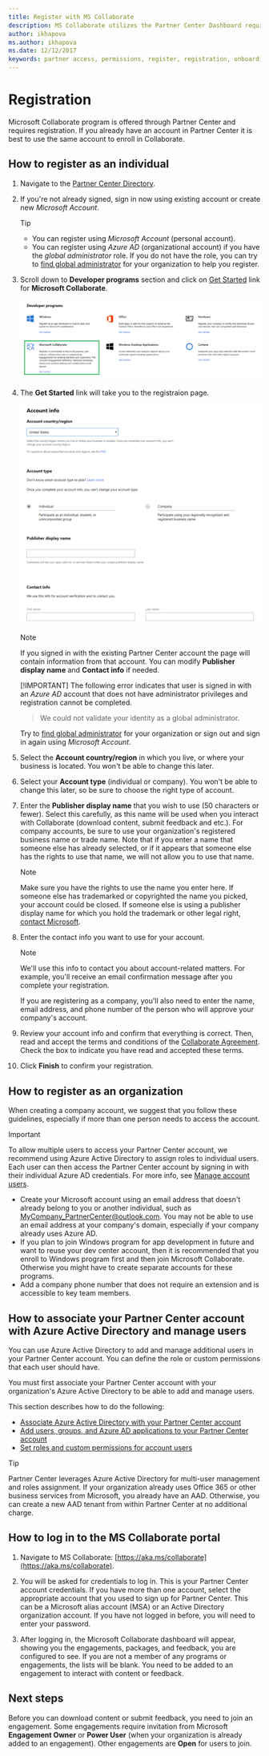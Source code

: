 ```yaml
---
title: Register with MS Collaborate
description: MS Collaborate utilizes the Partner Center Dashboard requiring an individual Microsoft Account (MSA) or an organization with Azure Active Directory set up.
author: ikhapova
ms.author: ikhapova
ms.date: 12/12/2017
keywords: partner access, permissions, register, registration, onboarding, partner feedback, build downloads, downloading specs, bugs, Microsoft Connect, SysDev Bug, Partner Center
---
```


# Registration

Microsoft Collaborate program is offered through Partner Center and requires registration. If you already have an account in Partner Center it is best to use the same account to enroll in Collaborate. 

## How to register as an individual

1. Navigate to the [Partner Center Directory](https://partner.microsoft.com/en-us/dashboard/directory).
2. If you're not already signed, sign in now using existing account or create new *Microsoft Account*. 

   > [!TIP]
   >
   > * You can register using *Microsoft Account* (personal account).
   > * You can register using *Azure AD* (organizational account) if you have the *global administrator* role. If you do not have the role, you can try to [find global administrator](troubleshooting.md#how-to-find-global-administrator-for-your-organization) for your organization to help you register.
   
3. Scroll down to **Developer programs** section and click on [Get Started](https://partner.microsoft.com/en-us/dashboard/registration/collaborate) link for **Microsoft Collaborate**. 

   ![Get Started](images/PartnerCenterDirectory.png)

4. The **Get Started** link will take you to the registraion page. 

   ![Account Info](images/RegistrationAccountInfo.png)

   > [!NOTE]
   > If you signed in with the existing Partner Center account the page will contain information from that account. You can modify **Publisher display name** and **Contact info** if needed.
   > 
   > [!IMPORTANT]
   > The following error indicates that user is signed in with an *Azure AD* account that does not have administrator privileges and registration cannot be completed. 
   > > We could not validate your identity as a global administrator. 
   > 
   > Try to [find global administrator](troubleshooting.md#how-to-find-global-administrator-for-your-organization) for your organization or sign out and sign in again using *Microsoft Account*. 

5. Select the **Account country/region** in which you live, or where your business is located. You won't be able to change this later.
6. Select your **Account type** (individual or company). You won't be able to change this later, so be sure to choose the right type of account.
7. Enter the **Publisher display name** that you wish to use (50 characters or fewer). Select this carefully, as this name will be used when you interact with Collaborate (download content, submit feedback and etc.). For company accounts, be sure to use your organization's registered business name or trade name. Note that if you enter a name that someone else has already selected, or if it appears that someone else has the rights to use that name, we will not allow you to use that name. 

   > [!NOTE]
   > Make sure you have the rights to use the name you enter here. If someone else has trademarked or copyrighted the name you picked, your account could be closed. If someone else is using a publisher display name for which you hold the trademark or other legal right, [contact Microsoft](http://go.microsoft.com/fwlink/p/?LinkId=233777).    

8. Enter the contact info you want to use for your account.

   > [!NOTE]
   > We'll use this info to contact you about account-related matters. For example, you'll receive an email confirmation message after you complete your registration.

   If you are registering as a company, you'll also need to enter the name, email address, and phone number of the person who will approve your company's account.

9. Review your account info and confirm that everything is correct. Then, read and accept the terms and conditions of the [Collaborate Agreement](https://go.microsoft.com/fwlink/?linkid=849107). Check the box to indicate you have read and accepted these terms.

10. Click **Finish** to confirm your registration.  

## How to register as an organization

When creating a company account, we suggest that you follow these guidelines, especially if more than one person needs to access the account.

> [!IMPORTANT]
> To allow multiple users to access your Partner Center account, we recommend using Azure Active Directory to assign roles to individual users. Each user can then access the Partner Center account by signing in with their individual Azure AD credentials. For more info, see [Manage account users](/windows/uwp/publish/manage-account-users).

 - Create your Microsoft account using an email address that doesn't already belong to you or another individual, such as MyCompany_PartnerCenter@outlook.com. You may not be able to use an email address at your company's domain, especially if your company already uses Azure AD.
 - If you plan to join Windows program for app development in future and want to reuse your dev center account, then it is recommended that you enroll to Windows program first and then join Microsoft Collaborate. Otherwise you might have to create separate accounts for these programs.
 - Add a company phone number that does not require an extension and is accessible to key team members.

## How to associate your Partner Center account with Azure Active Directory and manage users

You can use Azure Active Directory to add and manage additional users in your Partner Center account. You can define the role or custom permissions that each user should have. 

You must first associate your Partner Center account with your organization's Azure Active Directory to be able to add and manage users. 

This section describes how to do the following:

-   [Associate Azure Active Directory with your Partner Center account](/windows/uwp/publish/associate-azure-ad-with-dev-center)
-   [Add users, groups, and Azure AD applications to your Partner Center account](/windows/uwp/publish/add-users-groups-and-azure-ad-applications)
-   [Set roles and custom permissions for account users](/windows/uwp/publish/set-custom-permissions-for-account-users)

> [!TIP]
> Partner Center leverages Azure Active Directory for multi-user management and roles assignment. If your organization already uses Office 365 or other business services from Microsoft, you already have an AAD. Otherwise, you can create a new AAD tenant from within Partner Center at no additional charge.

## How to log in to the MS Collaborate portal

1. Navigate to MS Collaborate: [https://aka.ms/collaborate](https://aka.ms/collaborate).

2.	You will be asked for credentials to log in. This is your Partner Center account credentials. If you have more than one account, select the appropriate account that you used to sign up for Partner Center. This can be a Microsoft alias account (MSA) or an Active Directory organization account. If you have not logged in before, you will need to enter your password.

3. After logging in, the Microsoft Collaborate dashboard will appear, showing you the engagements, packages, and feedback, you are configured to see. If you are not a member of any programs or engagements, the lists will be blank. You need to be added to an engagement to interact with content or feedback. 

## Next steps

Before you can download content or submit feedback, you need to join an engagement. Some engagements require invitation from Microsoft **Engagement Owner** or **Power User** (when your organization is already added to an engagement). Other engagements are **Open** for users to join.

